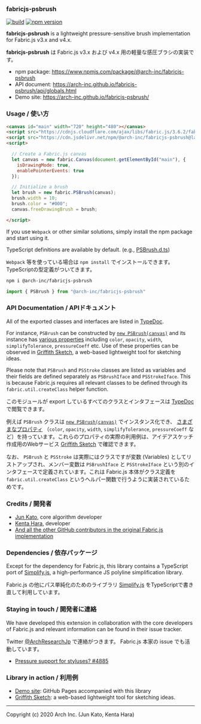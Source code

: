 ### fabricjs-psbrush

[![build](https://github.com/arch-inc/fabricjs-psbrush/workflows/npm-publish/badge.svg)](https://github.com/arch-inc/fabricjs-psbrush/actions?query=workflow%3Anpm-publish)
[![npm version](https://img.shields.io/npm/v/@arch-inc/fabricjs-psbrush)](https://www.npmjs.com/package/@arch-inc/fabricjs-psbrush)

**fabricjs-psbrush** is a lightweight pressure-sensitive brush implementation for Fabric.js v3.x and v4.x.

**fabricjs-psbrush** は Fabric.js  v3.x および v4.x 用の軽量な感圧ブラシの実装です。

- npm package: https://www.npmjs.com/package/@arch-inc/fabricjs-psbrush
- API document: https://arch-inc.github.io/fabricjs-psbrush/api/globals.html
- Demo site: https://arch-inc.github.io/fabricjs-psbrush/

### Usage / 使い方

```html
<canvas id="main" width="720" height="480"></canvas>
<script src="https://cdnjs.cloudflare.com/ajax/libs/fabric.js/3.6.2/fabric.min.js"></script>
<script src="https://cdn.jsdelivr.net/npm/@arch-inc/fabricjs-psbrush@latest/dist/index.js"></script>
<script>

  // Create a Fabric.js canvas
  let canvas = new fabric.Canvas(document.getElementById("main"), {
    isDrawingMode: true,
    enablePointerEvents: true
  });

  // Initialize a brush
  let brush = new fabric.PSBrush(canvas);
  brush.width = 10;
  brush.color = "#000";
  canvas.freeDrawingBrush = brush;

</script>
```

If you use `Webpack` or other similar solutions, simply install the npm package and start using it.

TypeScript definitions are available by default. (e.g., [PSBrush.d.ts](https://cdn.jsdelivr.net/npm/@arch-inc/fabricjs-psbrush@latest/dist/PSBrush.d.ts))

`Webpack` 等を使っている場合は `npm install` でインストールできます。TypeScriptの型定義がついてきます。

```sh
npm i @arch-inc/fabricjs-psbrush
```

```javascript
import { PSBrush } from "@arch-inc/fabricjs-psbrush"
```

### API Documentation / APIドキュメント

All of the exported classes and interfaces are listed in [TypeDoc](https://arch-inc.github.io/fabricjs-psbrush/api/globals.html).

For instance, `PSBrush` can be constructed by [`new PSBrush(canvas)`](https://arch-inc.github.io/fabricjs-psbrush/api/globals.html#psbrush) and its instance has [various properties](https://arch-inc.github.io/fabricjs-psbrush/api/interfaces/psbrushiface.html) including `color`, `opacity`, `width`, `simplifyTolerance`, `pressureCoeff` etc. Use of these properties can be observed in [Griffith Sketch](https://gs.archinc.jp/), a web-based lightweight tool for sketching ideas.

Please note that `PSBrush` and `PSStroke` classes are listed as variables and their fields are defined separately as `PSBrushIface` and `PSStrokeIface`. This is because Fabric.js requires all relevant classes to be defined through its `fabric.util.createClass` helper function.

このモジュールが export しているすべてのクラスとインタフェースは [TypeDoc](https://arch-inc.github.io/fabricjs-psbrush/api/globals.html) で閲覧できます。

例えば `PSBrush` クラスは [`new PSBrush(canvas)`](https://arch-inc.github.io/fabricjs-psbrush/api/globals.html#psbrush) でインスタンス化でき、 [さまざまなプロパティ](https://arch-inc.github.io/fabricjs-psbrush/api/interfaces/psbrushiface.html) （`color`, `opacity`, `width`, `simplifyTolerance`, `pressureCoeff` など）を持っています。これらのプロパティの実際の利用例は、アイデアスケッチ作成用のWebサービス [Griffith Sketch](https://gs.archinc.jp/) で確認できます。

なお、 `PSBrush` と `PSStroke` は実際にはクラスですが変数 (Variables) としてリストアップされ、メンバー変数は `PSBrushIface` と `PSStrokeIface` という別のインタフェースで定義されています。これは Fabric.js 本体がクラス定義を `fabric.util.createClass` というヘルパー関数で行うように実装されているためです。

### Credits / 開発者

- [Jun Kato](https://junkato.jp), core algorithm developer
- [Kenta Hara](https://twitter.com/mactkg), developer
- [And all the other GitHub contributors in the original Fabric.js implementation](https://github.com/fabricjs/fabric.js/graphs/contributors)

### Dependencies / 依存パッケージ

Except for the dependency for Fabric.js, this library contains a TypeScript port of [Simplify.js](https://mourner.github.io/simplify-js/), a high-performance JS polyline simplification library.

Fabric.js の他にパス単純化のためのライブラリ [Simplify.js](https://mourner.github.io/simplify-js/) をTypeScriptで書き直して利用しています。

### Staying in touch / 開発者に連絡

We have developed this extension in collaboration with the core developers of Fabric.js and relevant information can be found in their issue tracker.

Twitter [@ArchResearchJp](https://twitter.com/ArchResearchJp) で連絡がつきます。 Fabric.js 本家の issue でも活動しています。

- [Pressure support for styluses? #4885
](https://github.com/fabricjs/fabric.js/issues/4885)

### Library in action / 利用例

- [Demo site](https://arch-inc.github.io/fabricjs-psbrush/): GitHub Pages accompanied with this library
- [Griffith Sketch](https://gs.archinc.jp/): a web-based lightweight tool for sketching ideas.

---
Copyright (c) 2020 Arch Inc. (Jun Kato, Kenta Hara)